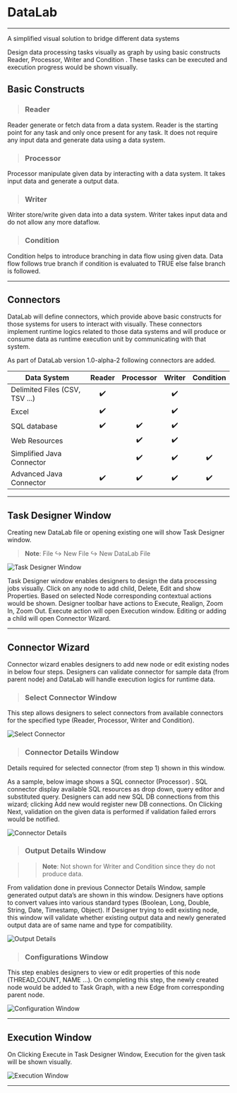 # DataLab
----------

A simplified visual solution to bridge different data systems

Design data processing tasks visually as graph by using basic constructs Reader, Processor, Writer and Condition . These tasks can be executed and execution progress would be shown visually.  

## Basic Constructs
>### Reader  
Reader generate or fetch data from a data system. Reader is the starting point for any task and only once present for any task. It does not require any input data and generate data using a data system.

>### Processor 
Processor manipulate given data by interacting with a data system. It takes input data and generate a output data.

>### Writer
Writer store/write given data into a data system. Writer takes input data and do not allow any more dataflow.

>### Condition 
Condition helps to introduce branching in data flow using given data. Data flow follows true branch if condition is evaluated to TRUE else false branch is followed.

***

## Connectors
DataLab will define connectors, which provide above basic constructs for those systems for users to interact with visually.
These connectors implement runtime logics related to those data systems and will produce or consume data as runtime execution unit by communicating with that system.

As part of DataLab version 1.0-alpha-2 following connectors are added.


| Data System                     | Reader             | Processor          | Writer             | Condition          |
|---------------------------------|:------------------:|:------------------:|:------------------:|:------------------:|
| Delimited Files (CSV, TSV ...)  | :heavy_check_mark: |                    | :heavy_check_mark: |                    |
| Excel                           | :heavy_check_mark: |                    | :heavy_check_mark: |                    |
| SQL database                    | :heavy_check_mark: | :heavy_check_mark: | :heavy_check_mark: |                    |
| Web Resources                   |                    | :heavy_check_mark: | :heavy_check_mark: |                    |
| Simplified Java Connector       |                    | :heavy_check_mark: | :heavy_check_mark: | :heavy_check_mark: |
| Advanced Java Connector         | :heavy_check_mark: | :heavy_check_mark: | :heavy_check_mark: | :heavy_check_mark: |

***

## Task Designer Window

Creating new DataLab file or opening existing one will show Task Designer window. 
> **Note**:  File :arrow_right_hook:  New File :arrow_right_hook: New DataLab File

![Task Designer Window](images/design.jpg)

Task Designer window enables designers to design the data processing jobs visually. Click on any node to add child, Delete, Edit and show Properties. Based on selected Node corresponding contextual actions would be shown. Designer toolbar have actions to Execute, Realign, Zoom In, Zoom Out. Execute action will open Execution window. Editing or adding a child will open Connector Wizard.

***

## Connector Wizard
Connector wizard enables designers to add new node or edit existing nodes in below four steps. Designers can validate connector for sample data (from parent node) and DataLab will handle execution logics for runtime data.

> ### Select Connector Window

This step allows designers to select connectors from available connectors for the specified type (Reader, Processor, Writer and Condition).

![Select Connector](images/select_connector.jpg)

> ### Connector Details Window

Details required for selected connector (from step 1) shown in this window. 

As a sample, below image shows a SQL connector (Processor) . SQL connector display available SQL resources as drop down, query editor and substituted query. Designers can add new SQL DB connections from this wizard; clicking Add new would register
new DB connections. On Clicking Next, validation on the given data is performed if validation failed errors would be notified.

![Connector Details](images/connector_details.jpg)

> ### Output Details Window

>> **Note**: Not shown for Writer and Condition since they do not produce data.

From validation done in previous Connector Details Window, sample generated output data’s are shown in this window. Designers have options to convert values into various standard types (Boolean, Long, Double, String, Date, Timestamp, Object). If Designer trying to edit existing node, this window will validate whether existing output data and newly generated output data are of same name and type for compatibility.

![Output Details](images/output_details.jpg)

> ### Configurations Window

This step enables designers to view or edit properties of this node (THREAD_COUNT, NAME …).
On completing this step, the newly created node would be added to Task Graph, with a new Edge from corresponding parent node. 

![Configuration Window](images/config.jpg)

***

## Execution Window
On Clicking Execute in Task Designer Window, Execution for the given task will be shown visually.

![Execution Window](images/execution.jpg)

***